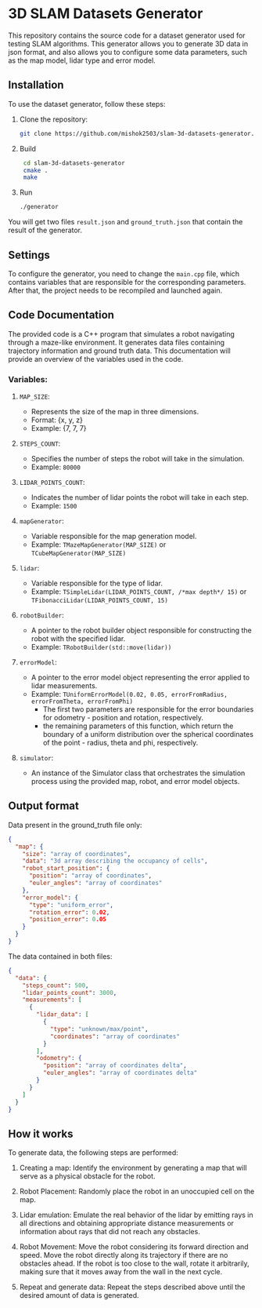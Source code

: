 # 3D SLAM Datasets Generator

This repository contains the source code for a dataset generator used for testing SLAM algorithms. This generator allows you to generate 3D data in json format, and also allows you to configure some data parameters, such as the map model, lidar type and error model.

## Installation

To use the dataset generator, follow these steps:

1. Clone the repository:

   ```bash
   git clone https://github.com/mishok2503/slam-3d-datasets-generator.git
   ```

2. Build
   ```bash
    cd slam-3d-datasets-generator
    cmake .
    make
   ```
   
3. Run
   
    ```bash
    ./generator
    ```

You will get two files `result.json` and `ground_truth.json` that contain the result of the generator.

## Settings

To configure the generator, you need to change the `main.cpp` file, which contains variables that are responsible for the corresponding parameters. After that, the project needs to be recompiled and launched again.

## Code Documentation

The provided code is a C++ program that simulates a robot navigating through a maze-like environment. It generates data files containing trajectory information and ground truth data. This documentation will provide an overview of the variables used in the code.

### Variables:

1. `MAP_SIZE`:
    - Represents the size of the map in three dimensions.
    - Format: {x, y, z}
    - Example: {7, 7, 7}

2. `STEPS_COUNT`:
    - Specifies the number of steps the robot will take in the simulation.
    - Example: `80000`

3. `LIDAR_POINTS_COUNT`:
    - Indicates the number of lidar points the robot will take in each step.
    - Example: `1500`

4. `mapGenerator`:
    - Variable responsible for the map generation model.
    - Example: `TMazeMapGenerator(MAP_SIZE)` or `TCubeMapGenerator(MAP_SIZE)`

5. `lidar`:
    - Variable responsible for the type of lidar.
    - Example: `TSimpleLidar(LIDAR_POINTS_COUNT, /*max depth*/ 15)` or `TFibonacciLidar(LIDAR_POINTS_COUNT, 15)`

6. `robotBuilder`:
    - A pointer to the robot builder object responsible for constructing the robot with the specified lidar.
    - Example: `TRobotBuilder(std::move(lidar))`

7. `errorModel`:
    - A pointer to the error model object representing the error applied to lidar measurements.
    - Example: `TUniformErrorModel(0.02, 0.05, errorFromRadius, errorFromTheta, errorFromPhi)`
      - The first two parameters are responsible for the error boundaries for odometry - position and rotation, respectively.
      - the remaining parameters of this function, which return the boundary of a uniform distribution over the spherical coordinates of the point - radius, theta and phi, respectively.

8. `simulator`:
    - An instance of the Simulator class that orchestrates the simulation process using the provided map, robot, and error model objects.


## Output format

Data present in the ground_truth file only:
```json
{
  "map": {
    "size": "array of coordinates",
    "data": "3d array describing the occupancy of cells",
    "robot_start_position": {
      "position": "array of coordinates",
      "euler_angles": "array of coordinates"
    },
    "error_model": {
      "type": "uniform_error",
      "rotation_error": 0.02,
      "position_error": 0.05
    }
  }
}
```

The data contained in both files:

```json
{
  "data": {
    "steps_count": 500,
    "lidar_points_count": 3000,
    "measurements": [
      {
        "lidar_data": [
          {
            "type": "unknown/max/point",
            "coordinates": "array of coordinates"
          }
        ],
        "odometry": {
          "position": "array of coordinates delta",
          "euler_angles": "array of coordinates delta"
        }
      }
    ]
  }
}
```


## How it works

To generate data, the following steps are performed:

1. Creating a map: Identify the environment by generating a map that will serve as a physical obstacle for the robot.

2. Robot Placement: Randomly place the robot in an unoccupied cell on the map.

3. Lidar emulation: Emulate the real behavior of the lidar by emitting rays in all directions and obtaining appropriate distance measurements or information about rays that did not reach any obstacles.

4. Robot Movement: Move the robot considering its forward direction and speed. Move the robot directly along its trajectory if there are no obstacles ahead. If the robot is too close to the wall, rotate it arbitrarily, making sure that it moves away from the wall in the next cycle.

5. Repeat and generate data: Repeat the steps described above until the desired amount of data is generated.
